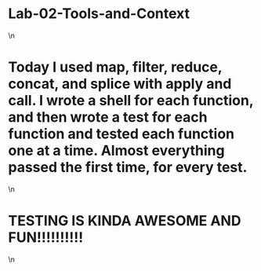 # Lab-02-Tools-and-Context
\n  
# Today I used map, filter, reduce, concat, and splice with apply and call. I wrote a shell for each function, and then wrote a test for each function and tested each function one at a time. Almost everything passed the first time, for every test.
\n  
# TESTING IS KINDA AWESOME AND FUN!!!!!!!!!!
\n  
